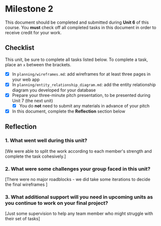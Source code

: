 # Milestone 2

This document should be completed and submitted during **Unit 6** of this course. You **must** check off all completed tasks in this document in order to receive credit for your work.

## Checklist

This unit, be sure to complete all tasks listed below. To complete a task, place an `x` between the brackets.

- [x] In `planning/wireframes.md`: add wireframes for at least three pages in your web app
- [x] In `planning/entity_relationship_diagram.md`: add the entity relationship diagram you developed for your database
- [x] Prepare your three-minute pitch presentation, to be presented during Unit 7 (the next unit)
  - [x] You do **not** need to submit any materials in advance of your pitch
- [x] In this document, complete the **Reflection** section below

## Reflection

### 1. What went well during this unit?

[We were able to split the work according to each member's strength and complete the task cohesively.]

### 2. What were some challenges your group faced in this unit?

[There were no major roadblocks - we did take some iterations to decide the final wireframes ]

### 3. What additional support will you need in upcoming units as you continue to work on your final project?

[Just some supervision to help any team member who might struggle with their set of tasks]
